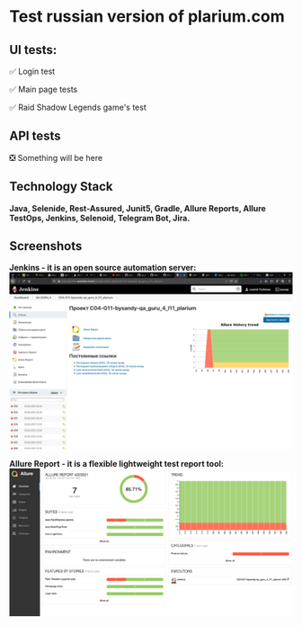 # Test russian version of plarium.com
## UI tests:
:white_check_mark: Login test

:white_check_mark: Main page tests

:white_check_mark: Raid Shadow Legends game's test

## API tests
:negative_squared_cross_mark: Something will be here

## Technology Stack
**Java, Selenide, Rest-Assured, Junit5, Gradle, Allure Reports, Allure TestOps, Jenkins, Selenoid, Telegram Bot, Jira.**

## Screenshots

**Jenkins - it is an open source automation server:**
![Jenkins](src/test/resources/Images/Jenkins.png "Jenkins")

**Allure Report - it is a flexible lightweight test report tool:**
![Allure-reports](src/test/resources/Images/Allure_report.png "Allure reports")